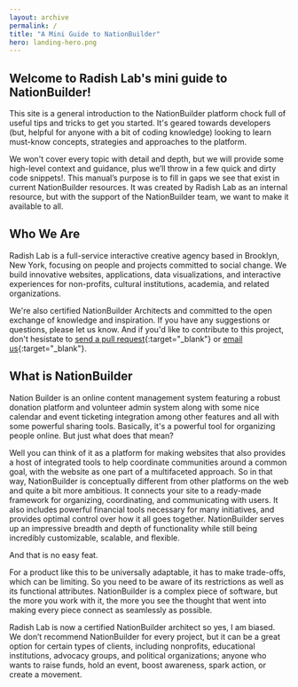 ```yaml
---
layout: archive
permalink: /
title: "A Mini Guide to NationBuilder"
hero: landing-hero.png
---
```


## Welcome to Radish Lab's mini guide to NationBuilder!

This site is a general introduction to the NationBuilder platform chock full of useful tips and tricks to get you started. It's geared towards developers (but, helpful for anyone with a bit of coding knowledge) looking to learn must-know concepts, strategies and approaches to the platform. 

We won't cover every topic with detail and depth, but we will provide some high-level context and guidance, plus we’ll throw in a few quick and dirty code snippets!. This manual’s purpose is to fill in gaps we see that exist in current NationBuilder resources. It was created by Radish Lab as an internal resource, but with the support of the NationBuilder team, we want to make it available to all.

## Who We Are

Radish Lab is a full-service interactive creative agency based in Brooklyn, New York, focusing on people and projects committed to social change. We build innovative websites, applications, data visualizations, and interactive experiences for non-profits, cultural institutions, academia, and related organizations.

We're also certified NationBuilder Architects and committed to the open exchange of knowledge and inspiration. If you have any suggestions or questions, please let us know. And if you'd like to contribute to this project, don't hesistate to [send a pull request](https://github.com/RadishLab/nationbuilder-guide){:target="_blank"} or [email us](mailto:chris@radishlab.com){:target="_blank"}.

## What is NationBuilder

Nation Builder is an online content management system featuring a robust donation platform and volunteer admin system along with some nice calendar and event ticketing integration among other features and all with some powerful sharing tools. Basically, it's a powerful tool for organizing people online. But just what does that mean? 

Well you can think of it as a platform for making websites that also provides a host of integrated tools to help coordinate communities around a common goal, with the website as one part of a multifaceted approach. So in that way, NationBuilder is conceptually different from other platforms on the web and quite a bit more ambitious. It connects your site to a ready-made framework for organizing, coordinating, and communicating with users. It also includes powerful financial tools necessary for many initiatives, and provides optimal control over how it all goes together. NationBuilder serves up an impressive breadth and depth of functionality while still being incredibly customizable, scalable, and flexible.

And that is no easy feat.

For a product like this to be universally adaptable, it has to make trade-offs, which can be limiting. So you need to be aware of its restrictions as well as its functional attributes. NationBuilder is a complex piece of software, but the more you work with it, the more you see the thought that went into making every piece connect as seamlessly as possible.

Radish Lab is now a certified NationBuilder architect so yes, I am biased. We don’t recommend NationBuilder for every project, but it can be a great option for certain types of clients, including nonprofits, educational institutions, advocacy groups, and political organizations; anyone who wants to raise funds, hold an event, boost awareness, spark action, or create a movement.
